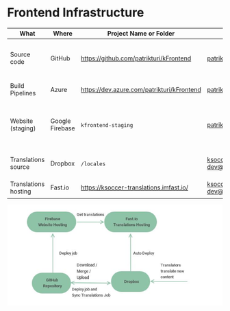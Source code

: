# Frontend Infrastructure

| What | Where | Project Name or Folder | Account | Comments |
|---|---|---|---|---|
| Source code | GitHub | https://github.com/patrikturi/kFrontend | patrik.turi.0xff@gmail.com | Can invite other users or fork the repo |
| Build Pipelines | Azure | https://dev.azure.com/patrikturi/kFrontend | patrik.turi.0xff@gmail.com | Can invite other users |
| Website (staging) | Google Firebase | `kfrontend-staging` | patrik.turi.0xff@gmail.com | Can invite other users or tranfer project if needed |
| Translations source | Dropbox | `/locales` | ksoccer-dev@outlook.com | Shared account for translators |
| Translations hosting | Fast.io | https://ksoccer-translations.imfast.io/ | ksoccer-dev@outlook.com | - |
|  |  |  |  |  |


![FE Infra](img/fe_infrastructure.jpg)
